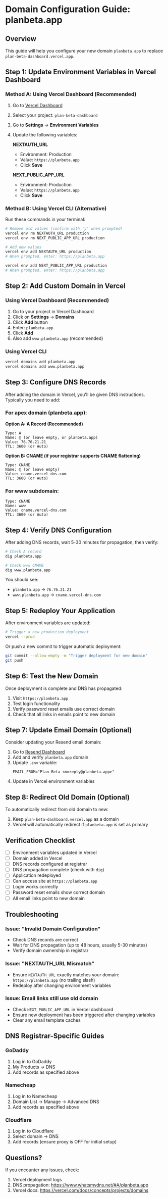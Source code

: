 # Domain Configuration Guide: planbeta.app

## Overview
This guide will help you configure your new domain `planbeta.app` to replace `plan-beta-dashboard.vercel.app`.

## Step 1: Update Environment Variables in Vercel Dashboard

### Method A: Using Vercel Dashboard (Recommended)
1. Go to [Vercel Dashboard](https://vercel.com/dashboard)
2. Select your project: `plan-beta-dashboard`
3. Go to **Settings** → **Environment Variables**
4. Update the following variables:

   **NEXTAUTH_URL**
   - Environment: Production
   - Value: `https://planbeta.app`
   - Click **Save**

   **NEXT_PUBLIC_APP_URL**
   - Environment: Production
   - Value: `https://planbeta.app`
   - Click **Save**

### Method B: Using Vercel CLI (Alternative)
Run these commands in your terminal:

```bash
# Remove old values (confirm with 'y' when prompted)
vercel env rm NEXTAUTH_URL production
vercel env rm NEXT_PUBLIC_APP_URL production

# Add new values
vercel env add NEXTAUTH_URL production
# When prompted, enter: https://planbeta.app

vercel env add NEXT_PUBLIC_APP_URL production
# When prompted, enter: https://planbeta.app
```

## Step 2: Add Custom Domain in Vercel

### Using Vercel Dashboard (Recommended)
1. Go to your project in Vercel Dashboard
2. Click on **Settings** → **Domains**
3. Click **Add** button
4. Enter: `planbeta.app`
5. Click **Add**
6. Also add `www.planbeta.app` (recommended)

### Using Vercel CLI
```bash
vercel domains add planbeta.app
vercel domains add www.planbeta.app
```

## Step 3: Configure DNS Records

After adding the domain in Vercel, you'll be given DNS instructions. Typically you need to add:

### For apex domain (planbeta.app):

**Option A: A Record (Recommended)**
```
Type: A
Name: @ (or leave empty, or planbeta.app)
Value: 76.76.21.21
TTL: 3600 (or Auto)
```

**Option B: CNAME (if your registrar supports CNAME flattening)**
```
Type: CNAME
Name: @ (or leave empty)
Value: cname.vercel-dns.com
TTL: 3600 (or Auto)
```

### For www subdomain:
```
Type: CNAME
Name: www
Value: cname.vercel-dns.com
TTL: 3600 (or Auto)
```

## Step 4: Verify DNS Configuration

After adding DNS records, wait 5-30 minutes for propagation, then verify:

```bash
# Check A record
dig planbeta.app

# Check www CNAME
dig www.planbeta.app
```

You should see:
- `planbeta.app` → `76.76.21.21`
- `www.planbeta.app` → `cname.vercel-dns.com`

## Step 5: Redeploy Your Application

After environment variables are updated:

```bash
# Trigger a new production deployment
vercel --prod
```

Or push a new commit to trigger automatic deployment:

```bash
git commit --allow-empty -m "Trigger deployment for new domain"
git push
```

## Step 6: Test the New Domain

Once deployment is complete and DNS has propagated:

1. Visit `https://planbeta.app`
2. Test login functionality
3. Verify password reset emails use correct domain
4. Check that all links in emails point to new domain

## Step 7: Update Email Domain (Optional)

Consider updating your Resend email domain:

1. Go to [Resend Dashboard](https://resend.com/domains)
2. Add and verify `planbeta.app` domain
3. Update `.env` variable:
   ```
   EMAIL_FROM="Plan Beta <noreply@planbeta.app>"
   ```
4. Update in Vercel environment variables

## Step 8: Redirect Old Domain (Optional)

To automatically redirect from old domain to new:

1. Keep `plan-beta-dashboard.vercel.app` as a domain
2. Vercel will automatically redirect if `planbeta.app` is set as primary

## Verification Checklist

- [ ] Environment variables updated in Vercel
- [ ] Domain added in Vercel
- [ ] DNS records configured at registrar
- [ ] DNS propagation complete (check with `dig`)
- [ ] Application redeployed
- [ ] Can access site at `https://planbeta.app`
- [ ] Login works correctly
- [ ] Password reset emails show correct domain
- [ ] All email links point to new domain

## Troubleshooting

### Issue: "Invalid Domain Configuration"
- Check DNS records are correct
- Wait for DNS propagation (up to 48 hours, usually 5-30 minutes)
- Verify domain ownership in registrar

### Issue: "NEXTAUTH_URL Mismatch"
- Ensure `NEXTAUTH_URL` exactly matches your domain: `https://planbeta.app` (no trailing slash)
- Redeploy after changing environment variables

### Issue: Email links still use old domain
- Check `NEXT_PUBLIC_APP_URL` in Vercel dashboard
- Ensure new deployment has been triggered after changing variables
- Clear any email template caches

## DNS Registrar-Specific Guides

### GoDaddy
1. Log in to GoDaddy
2. My Products → DNS
3. Add records as specified above

### Namecheap
1. Log in to Namecheap
2. Domain List → Manage → Advanced DNS
3. Add records as specified above

### Cloudflare
1. Log in to Cloudflare
2. Select domain → DNS
3. Add records (ensure proxy is OFF for initial setup)

## Questions?

If you encounter any issues, check:
1. Vercel deployment logs
2. DNS propagation: https://www.whatsmydns.net/#A/planbeta.app
3. Vercel docs: https://vercel.com/docs/concepts/projects/domains
